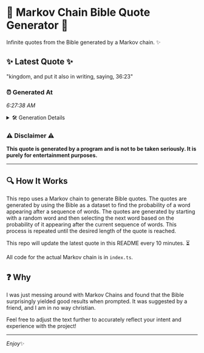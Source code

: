 # 📖 Markov Chain Bible Quote Generator 📖

Infinite quotes from the Bible generated by a Markov chain. ✨

## ✨ Latest Quote ✨
"kingdom, and put it also in writing, saying, 36:23"

### ⏰ Generated At
*6:27:38 AM*

<details>
    <summary>🛠️ Generation Details</summary>
    <p>
        <strong>🌱 Seed:</strong> kingdom,<br>
        <strong>🔄 Iterations:</strong> 8<br>
        <strong>📜 Context History:</strong><br>[ kingdom, ]: and<br>[ kingdom,, and ]: put<br>[ kingdom,, and, put ]: it<br>[ kingdom,, and, put, it ]: also<br>[ kingdom,, and, put, it, also ]: in<br>[ kingdom,, and, put, it, also, in ]: writing,<br>[ and, put, it, also, in, writing, ]: saying,<br>[ put, it, also, in, writing,, saying, ]: 36:23<br>
    </p>
</details>

### ⚠️ Disclaimer ⚠️
**This quote is generated by a program and is not to be taken seriously. It is purely for entertainment purposes.**

---

## 🔍 How It Works

This repo uses a Markov chain to generate Bible quotes. The quotes are generated by using the Bible as a dataset to find the probability of a word appearing after a sequence of words. The quotes are generated by starting with a random word and then selecting the next word based on the probability of it appearing after the current sequence of words. This process is repeated until the desired length of the quote is reached.

This repo will update the latest quote in this README every 10 minutes. ⏳

All code for the actual Markov chain is in `index.ts`.

## ❓ Why

I was just messing around with Markov Chains and found that the Bible surprisingly yielded good results when prompted. 
It was suggested by a friend, and I am in no way christian.

Feel free to adjust the text further to accurately reflect your intent and experience with the project!

---

*Enjoy*✨
